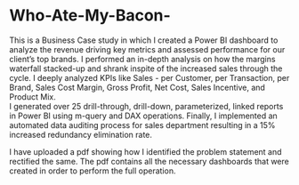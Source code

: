 # Who-Ate-My-Bacon-
This is a Business Case study in which I created a Power BI dashboard to analyze the revenue driving key metrics and assessed performance for our client’s top brands.
I performed an in-depth analysis on how the margins waterfall stacked-up and shrank inspite of the increased sales through the cycle.
I deeply analyzed KPIs like Sales - per Customer, per Transaction, per Brand, Sales Cost Margin, Gross Profit, Net Cost, Sales Incentive, and Product Mix.    
I generated over 25 drill-through, drill-down, parameterized, linked reports in Power BI using m-query and DAX operations.
Finally, I implemented an automated data auditing process for sales department resulting in a 15% increased redundancy elimination rate.

I have uploaded a pdf showing how I identified the problem statement and rectified the same. The pdf contains all the necessary dashboards that were created in order to perform the full operation.  
